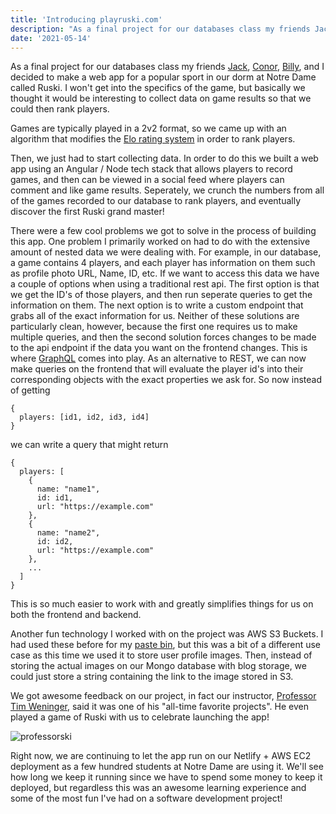 ```yaml
---
title: 'Introducing playruski.com'
description: "As a final project for our databases class my friends Jack, Conor, Billy, and I decided to make a web app for a popular sport in our dorm at Notre Dame called Ruski. I won't get into the specifics of the game, but basically we thought it would be interesting to collect data on game results so that we could then rank players."
date: '2021-05-14'
---
```


As a final project for our databases class my friends [Jack](https://www.linkedin.com/in/jackmasciopinto/), [Conor](https://www.linkedin.com/in/cnrmrphy/), [Billy](https://www.linkedin.com/in/billyporter5347/), and I decided to make a web app for a popular sport in our dorm at Notre Dame called Ruski.
I won't get into the specifics of the game, but basically we thought it would be interesting to collect data on game results so that we could then rank players.

Games are typically played in a 2v2 format, so we came up with an algorithm that modifies the [Elo rating system](https://en.wikipedia.org/wiki/Elo_rating_system) in order to rank players.

Then, we just had to start collecting data.
In order to do this we built a web app using an Angular / Node tech stack that allows players to record games, and then can be viewed in a social feed where players can comment and like game results.
Seperately, we crunch the numbers from all of the games recorded to our database to rank players, and eventually discover the first Ruski grand master!

There were a few cool problems we got to solve in the process of building this app.
One problem I primarily worked on had to do with the extensive amount of nested data we were dealing with.
For example, in our database, a game contains 4 players, and each player has information on them such as profile photo URL, Name, ID, etc.
If we want to access this data we have a couple of options when using a traditional rest api.
The first option is that we get the ID's of those players, and then run seperate queries to get the information on them.
The next option is to write a custom endpoint that grabs all of the exact information for us.
Neither of these solutions are particularly clean, however, because the first one requires us to make multiple queries, and then the second solution forces changes to be made to the api endpoint if the data you want on the frontend changes.
This is where [GraphQL](https://graphql.org/) comes into play.
As an alternative to REST, we can now make queries on the frontend that will evaluate the player id's into their corresponding objects with the exact properties we ask for.
So now instead of getting

```
{
  players: [id1, id2, id3, id4]
}
```

we can write a query that might return

```
{
  players: [
    {
      name: "name1",
      id: id1,
      url: "https://example.com"
    },
    {
      name: "name2",
      id: id2,
      url: "https://example.com"
    },
    ...
  ]
}
```

This is so much easier to work with and greatly simplifies things for us on both the frontend and backend.

Another fun technology I worked with on the project was AWS S3 Buckets.
I had used these before for my [paste bin](/posts/pastebin-with-serverless-aws/), but this was a bit of a different use case as this time we used it to store user profile images.
Then, instead of storing the actual images on our Mongo database with blog storage, we could just store a string containing the link to the image stored in S3.

We got awesome feedback on our project, in fact our instructor, [Professor Tim Weninger](https://timweninger.com/), said it was one of his "all-time favorite projects".
He even played a game of Ruski with us to celebrate launching the app!

![professorski](/images/professorski.jpg)

Right now, we are continuing to let the app run on our Netlify + AWS EC2 deployment as a few hundred students at Notre Dame are using it.
We'll see how long we keep it running since we have to spend some money to keep it deployed, but regardless this was an awesome learning experience and some of the most fun I've had on a software development project!
